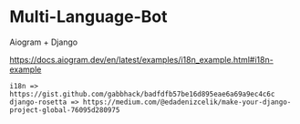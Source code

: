 # Multi-Language-Bot
Aiogram + Django 

https://docs.aiogram.dev/en/latest/examples/i18n_example.html#i18n-example
````
i18n => https://gist.github.com/gabbhack/badfdfb57be16d895eae6a69a9ec4c6c
django-rosetta => https://medium.com/@edadenizcelik/make-your-django-project-global-76095d280975